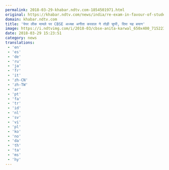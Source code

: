 ```yaml
---
permalink: 2018-03-29-khabar.ndtv.com-1854501971.html
original: https://khabar.ndtv.com/news/india/re-exam-in-favour-of-students-cbse-chief-anita-karwal-breaks-silence-on-paper-leak-1830397
domain: khabar.ndtv.com
title: 'पेपर लीक मामले पर CBSE अध्यक्ष अनीता करवाल ने तोड़ी चुप्पी, दिया यह बयान'
image: https://i.ndtvimg.com/i/2018-03/cbse-anita-karwal_650x400_71522330190.jpg
date: 2018-03-29 15:23:51
category: news
translations: 
 - 'en'
 - 'es'
 - 'de'
 - 'ru'
 - 'ja'
 - 'fr'
 - 'it'
 - 'zh-CN'
 - 'zh-TW'
 - 'ar'
 - 'pt'
 - 'fa'
 - 'tr'
 - 'id'
 - 'nl'
 - 'sv'
 - 'vi'
 - 'pl'
 - 'ko'
 - 'no'
 - 'da'
 - 'th'
 - 'ta'
 - 'ms'
 - 'hy'
---
```


